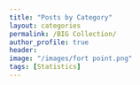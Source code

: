 ```yaml
---
title: "Posts by Category"
layout: categories
permalink: /BIG Collection/
author_profile: true
header:
image: "/images/fort point.png"
tags: [Statistics]
---
```

